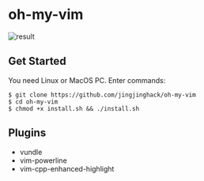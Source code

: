 # oh-my-vim
![result](https://raw.githubusercontent.com/jingjinghack/oh-my-vim/master/screenshots.png)

## Get Started
You need Linux or MacOS PC.
Enter commands:
```
$ git clone https://github.com/jingjinghack/oh-my-vim
$ cd oh-my-vim
$ chmod +x install.sh && ./install.sh
```
## Plugins
- vundle
- vim-powerline
- vim-cpp-enhanced-highlight


